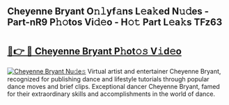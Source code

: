 ## Cheyenne Bryant O𝚗𝚕yf𝚊ns L𝚎a𝚔ed N𝚞𝚍es - Part-nR9 P𝚑𝚘tos Vi𝚍𝚎o - H𝚘𝚝 Part L𝚎a𝚔s TFz63

# <h2><a href="http://kf9zp4.oniu.top/?m=Cheyenne+Bryant">🔗👉 🔴 Cheyenne Bryant P𝚑ot𝚘𝚜 V𝚒d𝚎o</a></h2>

[![Cheyenne Bryant Nu𝚍e𝚜](https://i.imgur.com/0qMVB7G.gif)](http://kf9zp4.oniu.top/?m=Cheyenne+Bryant)
Virtual artist and entertainer Cheyenne Bryant, recognized for publishing dance and lifestyle tutorials through popular dance moves and brief clips. Exceptional dancer Cheyenne Bryant, famed for their extraordinary skills and accomplishments in the world of dance.  
